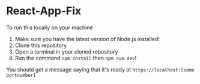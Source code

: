 # React-App-Fix

To run this locally on your machine

1. Make sure you have the latest version of Node.js installed!
2. Clone this repository
3. Open a terminal in your cloned repository
4. Run the command `npm install` then `npm run dev`!

You should get a message saying that it's ready at `https://localhost:[some portnumber]`
